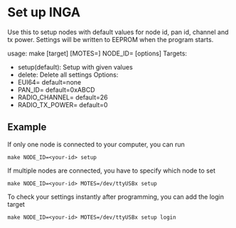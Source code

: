 Set up INGA
===

Use this to setup nodes with default values for node id, pan id, channel and tx power.
Settings will be written to EEPROM when the program starts.

usage: make [target] [MOTES=<device>] NODE_ID=<value> [options]
Targets:
- setup(default): Setup with given values
- delete:  Delete all settings
Options:
- EUI64=<value>           default=none
- PAN_ID=<value>          default=0xABCD
- RADIO_CHANNEL=<value>   default=26
- RADIO_TX_POWER=<value>  default=0

Example
---

If only one node is connected to your computer, you can run

    make NODE_ID=<your-id> setup

If multiple nodes are connected, you have to specify which node to set

    make NODE_ID=<your-id> MOTES=/dev/ttyUSBx setup

To check your settings instantly after programming, you can add the login target

    make NODE_ID=<your-id> MOTES=/dev/ttyUSBx setup login

